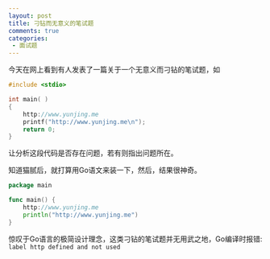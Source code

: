 ```yaml
---
layout: post
title: 刁钻而无意义的笔试题
comments: true
categories:
 - 面试题
---
```


今天在网上看到有人发表了一篇关于一个无意义而刁钻的笔试题，如
```c++
#include <stdio>

int main( )
{
	http://www.yunjing.me
	printf("http://www.yunjing.me\n");
	return 0;
}
```
让分析这段代码是否存在问题，若有则指出问题所在。

知道猫腻后，就打算用Go语文来装一下，然后，结果很神奇。
```Go
package main

func main() {
	http://www.yunjing.me
	println("http://www.yunjing.me")
}
```

惊叹于Go语言的极简设计理念，这类刁钻的笔试题并无用武之地，Go编译时报错: `label http defined and not used`

